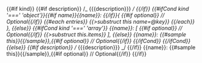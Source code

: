 {{#if kind}}
{{#if description}}
/_ {{{description}}} _/
{{/if}}
{{#ifCond kind '===' 'object'}}{{#if name}}{{name}}: {{/if}}{ {{#if optional}} // Optional{{/if}}
{{#each entries}}
{{>substruct this name=@key}}
{{/each}}
},
{{else}}
{{#ifCond kind '===' 'array'}}
{{name}}: [ {{#if optional}} // Optional{{/if}}
{{>substruct this.items}}
],
{{else}}
{{name}}: {{#sample this}}{{/sample}},{{#if optional}} // Optional{{/if}}
{{/ifCond}}
{{/ifCond}}
{{else}}
{{#if description}}
/_ {{{description}}} _/
{{/if}}
{{name}}: {{#sample this}}{{/sample}},{{#if optional}} // Optional{{/if}}
{{/if}}
